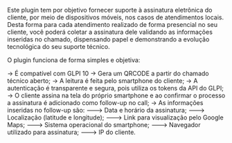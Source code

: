 Este plugin tem por objetivo fornecer suporte à assinatura eletrônica do cliente, por meio de dispositivos móveis, nos casos de atendimentos locais. Desta forma para cada atendimento realizado de forma presencial no seu cliente, você poderá coletar a assinatura dele validando as informações inseridas no chamado, dispensando papel e demonstrando a evolução tecnológica do seu suporte técnico.

O plugin funciona de forma simples e objetiva:

 -> É compatível com GLPI 10
 -> Gera um QRCODE a partir do chamado técnico aberto;
 -> A leitura é feita pelo smartphone do cliente;
 -> A autenticação é transparente e segura, pois utiliza os tokens da API do GLPI;
 -> O cliente assina na tela do próprio smartphone e ao confirmar o processo a assinatura é adicionado como follow-up no call;
 -> As informações inseridas no follow-up são:
  ---> Data e horário da assinatura;
  ---> Localização (latitude e longitude);
  ---> Link para visualização pelo Google Maps;
  ---> Sistema operacional do smartphone;
  ---> Navegador utilizado para assinatura;
  ---> IP do cliente.
